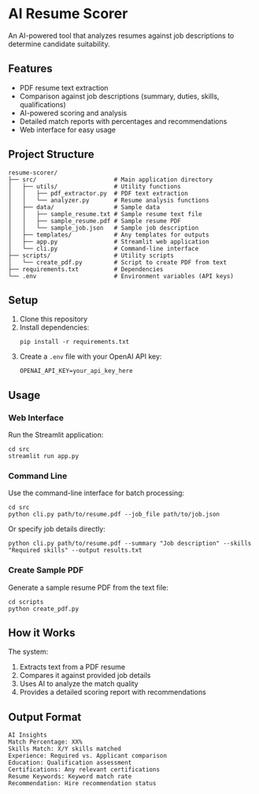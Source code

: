 # AI Resume Scorer

An AI-powered tool that analyzes resumes against job descriptions to determine candidate suitability.

## Features

-   PDF resume text extraction
-   Comparison against job descriptions (summary, duties, skills, qualifications)
-   AI-powered scoring and analysis
-   Detailed match reports with percentages and recommendations
-   Web interface for easy usage

## Project Structure

```
resume-scorer/
├── src/                      # Main application directory
│   ├── utils/                # Utility functions
│   │   ├── pdf_extractor.py  # PDF text extraction
│   │   └── analyzer.py       # Resume analysis functions
│   ├── data/                 # Sample data
│   │   ├── sample_resume.txt # Sample resume text file
│   │   ├── sample_resume.pdf # Sample resume PDF
│   │   └── sample_job.json   # Sample job description
│   ├── templates/            # Any templates for outputs
│   ├── app.py                # Streamlit web application
│   └── cli.py                # Command-line interface
├── scripts/                  # Utility scripts
│   └── create_pdf.py         # Script to create PDF from text
├── requirements.txt          # Dependencies
└── .env                      # Environment variables (API keys)
```

## Setup

1. Clone this repository
2. Install dependencies:
    ```
    pip install -r requirements.txt
    ```
3. Create a `.env` file with your OpenAI API key:
    ```
    OPENAI_API_KEY=your_api_key_here
    ```

## Usage

### Web Interface

Run the Streamlit application:

```
cd src
streamlit run app.py
```

### Command Line

Use the command-line interface for batch processing:

```
cd src
python cli.py path/to/resume.pdf --job_file path/to/job.json
```

Or specify job details directly:

```
python cli.py path/to/resume.pdf --summary "Job description" --skills "Required skills" --output results.txt
```

### Create Sample PDF

Generate a sample resume PDF from the text file:

```
cd scripts
python create_pdf.py
```

## How it Works

The system:

1. Extracts text from a PDF resume
2. Compares it against provided job details
3. Uses AI to analyze the match quality
4. Provides a detailed scoring report with recommendations

## Output Format

```
AI Insights
Match Percentage: XX%
Skills Match: X/Y skills matched
Experience: Required vs. Applicant comparison
Education: Qualification assessment
Certifications: Any relevant certifications
Resume Keywords: Keyword match rate
Recommendation: Hire recommendation status
```
